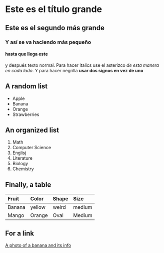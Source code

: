 # Este es el título grande 
## Este es el segundo más grande
### Y así se va haciendo más pequeño 
#### hasta que llega este 

y después texto normal. Para hacer italics use el asterizco *de esta manera en cada lado*. Y para hacer negrilla **usar dos signos en vez de uno**

## A random list 
- Apple
- Banana
- Orange
- Strawberries
## An organized list 
1. Math
2. Computer Science
3. Englisj
4. Literature
5. Biology
6. Chemistry
## Finally, a table 
|Fruit|Color|Shape|Size|
|:----|:----|:----|:---|
|Banana|yellow|weird|medium|
|Mango|Orange|Oval|Medium|
## For a link
[A photo of a banana and its info](https://www.bbcgoodfood.com/howto/guide/health-benefits-bananas)
